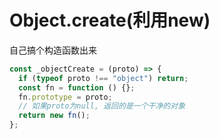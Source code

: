 # Object.create(利用new)

自己搞个构造函数出来

```js
const _objectCreate = (proto) => {
  if (typeof proto !== "object") return;
  const fn = function () {};
  fn.prototype = proto;
  // 如果proto为null, 返回的是一个干净的对象
  return new fn();
};
```
